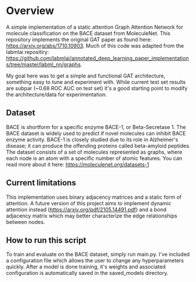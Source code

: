 # Overview
A simple implementation of a static attention Graph Attention Network for molecule classification on the BACE dataset from MoleculeNet. This repository implements the original GAT paper as found here: https://arxiv.org/abs/1710.10903. Much of this code was adapted from the labmlai repositiry: https://github.com/labmlai/annotated_deep_learning_paper_implementations/tree/master/labml_nn/graphs.

My goal here was to get a simple and functional GAT architecture, something easy to tune and experiment with. While current test set results are subpar (~0.68 ROC AUC on test set) it's a good starting point to modify the architecture/data for experimentation.

## Dataset
BACE is shortform for a specific enzyme BACE-1, or Beta-Secretase 1. The BACE dataset is widely used to predict if novel molecules can inhibit BACE enzyme activity. BACE-1 is closely studied due to its role in Alzheimer's disease; it can produce the offending proteins called beta-amyloid peptides. The dataset consists of a set of molecules represented as graphs, where each node is an atom with a specific number of atomic features. You can read more about it here: https://moleculenet.org/datasets-1

## Current limitations 
This implementation uses binary adjacency matrices and a static form of attention. A future version of this project aims to implement dynamic attention instead (https://arxiv.org/pdf/2105.14491.pdf) and a bond adjacency matrix which may better characterize the edge relationships between nodes.
## How to run this script
To train and evaluate on the BACE dataset, simply run main.py. I've included a configuration file which allows the user to change any hyperparameters quickly. After a model is done training, it's weights and associated configuration is automatically saved in the saved_models directory. 
